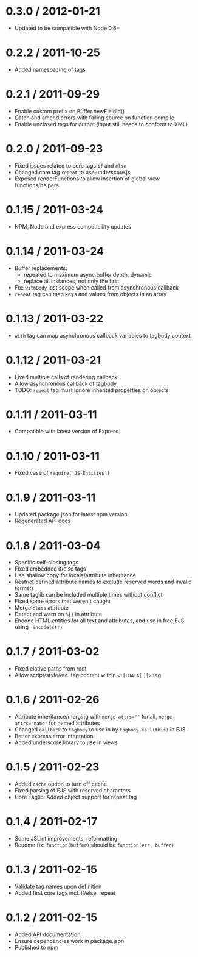 0.3.0 / 2012-01-21
==================

  * Updated to be compatible with Node 0.6+

0.2.2 / 2011-10-25
==================

  * Added namespacing of tags

0.2.1 / 2011-09-29
==================

  * Enable custom prefix on Buffer.newFieldId()
  * Catch and amend errors with failing source on function compile
  * Enable unclosed tags for output (input still needs to conform to XML)

0.2.0 / 2011-09-23
==================

  * Fixed issues related to core tags `if` and `else`
  * Changed core tag `repeat` to use underscore.js
  * Exposed renderFunctions to allow insertion of global view functions/helpers
  
0.1.15 / 2011-03-24
===================

  * NPM, Node and express compatibility updates

0.1.14 / 2011-03-24
===================
 
  * Buffer replacements:
    - repeated to maximum async buffer depth, dynamic
    - replace all instances, not only the first  
  * Fix: `withBody` lost scope when called from asynchronous callback
  * `repeat` tag can map keys and values from objects in an array
  
0.1.13 / 2011-03-22
===================

  * `with` tag can map asynchronous callback variables to tagbody context
  
0.1.12 / 2011-03-21
===================

  * Fixed multiple calls of rendering callback
  * Allow asynchronous callback of tagbody
  * TODO: `repeat` tag must ignore inherited properties on objects
  
0.1.11 / 2011-03-11
===================

  * Compatible with latest version of Express
  
0.1.10 / 2011-03-11
===================

  * Fixed case of `require('JS-Entities')`
  
0.1.9 / 2011-03-11 
==================

  * Updated package.json for latest npm version
  * Regenerated API docs

0.1.8 / 2011-03-04 
==================

  * Specific self-closing tags
  * Fixed embedded if/else tags
  * Use shallow copy for locals/attribute inheritance
  * Restrict defined attribute names to exclude reserved words and invalid formats
  * Same taglib can be included multiple times without conflict
  * Fixed some errors that weren't caught
  * Merge `class` attribute
  * Detect and warn on `%{}` in attribute
  * Encode HTML entities for all text and attributes, and use in free EJS using `_encode(str)`
  
0.1.7 / 2011-03-02 
==================

  * Fixed elative paths from root
  * Allow script/style/etc. tag content within `<![CDATA[` `]]>` tag
  
0.1.6 / 2011-02-26 
==================

  * Attribute inheritance/merging with `merge-attrs=""` for all, `merge-attrs="name"` for named attributes
  * Changed `callback` to `tagbody` to use in by `tagbody.call(this)` in EJS
  * Better express error integration
  * Added underscore library to use in views
  
0.1.5 / 2011-02-23 
==================

  * Added `cache` option to turn off cache
  * Fixed parsing of EJS with reserved characters
  * Core Taglib: Added object support for repeat tag
  
0.1.4 / 2011-02-17 
==================

  * Some JSLint improvements, reformatting
  * Readme fix: `function(buffer)` should be `function(err, buffer)`
  
0.1.3 / 2011-02-15 
==================

  * Validate tag names upon definition
  * Added first core tags incl. if/else, repeat
  
0.1.2 / 2011-02-15 
==================

  * Added API documentation
  * Ensure dependencies work in package.json
  * Published to npm